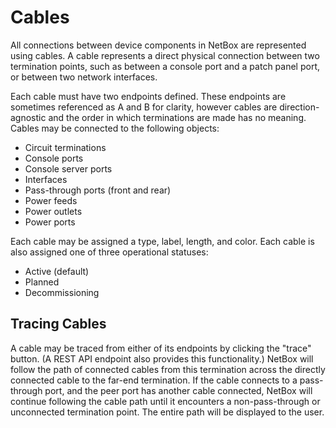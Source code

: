 # Cables

All connections between device components in NetBox are represented using cables. A cable represents a direct physical connection between two termination points, such as between a console port and a patch panel port, or between two network interfaces.

Each cable must have two endpoints defined. These endpoints are sometimes referenced as A and B for clarity, however cables are direction-agnostic and the order in which terminations are made has no meaning. Cables may be connected to the following objects:

* Circuit terminations
* Console ports
* Console server ports
* Interfaces
* Pass-through ports (front and rear)
* Power feeds
* Power outlets
* Power ports

Each cable may be assigned a type, label, length, and color. Each cable is also assigned one of three operational statuses:

* Active (default)
* Planned
* Decommissioning

## Tracing Cables

A cable may be traced from either of its endpoints by clicking the "trace" button. (A REST API endpoint also provides this functionality.) NetBox will follow the path of connected cables from this termination across the directly connected cable to the far-end termination. If the cable connects to a pass-through port, and the peer port has another cable connected, NetBox will continue following the cable path until it encounters a non-pass-through or unconnected termination point. The entire path will be displayed to the user.
